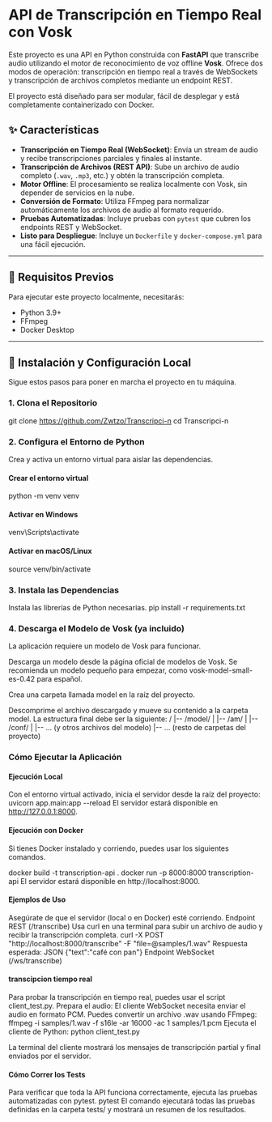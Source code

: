 # API de Transcripción en Tiempo Real con Vosk

Este proyecto es una API en Python construida con **FastAPI** que transcribe audio utilizando el motor de reconocimiento de voz offline **Vosk**. Ofrece dos modos de operación: transcripción en tiempo real a través de WebSockets y transcripción de archivos completos mediante un endpoint REST.

El proyecto está diseñado para ser modular, fácil de desplegar y está completamente containerizado con Docker.

## ✨ Características

-   **Transcripción en Tiempo Real (WebSocket)**: Envía un stream de audio y recibe transcripciones parciales y finales al instante.
-   **Transcripción de Archivos (REST API)**: Sube un archivo de audio completo (`.wav`, `.mp3`, etc.) y obtén la transcripción completa.
-   **Motor Offline**: El procesamiento se realiza localmente con Vosk, sin depender de servicios en la nube.
-   **Conversión de Formato**: Utiliza FFmpeg para normalizar automáticamente los archivos de audio al formato requerido.
-   **Pruebas Automatizadas**: Incluye pruebas con `pytest` que cubren los endpoints REST y WebSocket.
-   **Listo para Despliegue**: Incluye un `Dockerfile` y `docker-compose.yml` para una fácil ejecución.

---

## 🚀 Requisitos Previos

Para ejecutar este proyecto localmente, necesitarás:

-   Python 3.9+
-   FFmpeg
-   Docker Desktop

---

## 🔧 Instalación y Configuración Local

Sigue estos pasos para poner en marcha el proyecto en tu máquina.

### 1. Clona el Repositorio


git clone https://github.com/Zwtzo/Transcripci-n
cd Transcripci-n

### 2. Configura el Entorno de Python
Crea y activa un entorno virtual para aislar las dependencias.

#### Crear el entorno virtual
python -m venv venv

#### Activar en Windows
venv\Scripts\activate

#### Activar en macOS/Linux
source venv/bin/activate
###  3. Instala las Dependencias
Instala las librerías de Python necesarias.
pip install -r requirements.txt

### 4. Descarga el Modelo de Vosk (ya incluido)
La aplicación requiere un modelo de Vosk para funcionar.

Descarga un modelo desde la página oficial de modelos de Vosk. Se recomienda un modelo pequeño para empezar, como vosk-model-small-es-0.42 para español.

Crea una carpeta llamada model en la raíz del proyecto.

Descomprime el archivo descargado y mueve su contenido a la carpeta model. La estructura final debe ser la siguiente:
/
|-- /model/
|   |-- /am/
|   |-- /conf/
|   |-- ... (y otros archivos del modelo)
|-- ... (resto de carpetas del proyecto)

### Cómo Ejecutar la Aplicación
#### Ejecución Local
Con el entorno virtual activado, inicia el servidor desde la raíz del proyecto:
uvicorn app.main:app --reload
El servidor estará disponible en http://127.0.0.1:8000.

#### Ejecución con Docker
Si tienes Docker instalado y corriendo, puedes usar los siguientes comandos.

docker build -t transcription-api .
docker run -p 8000:8000 transcription-api
El servidor estará disponible en http://localhost:8000.

#### Ejemplos de Uso
Asegúrate de que el servidor (local o en Docker) esté corriendo.
Endpoint REST (/transcribe)
Usa curl en una terminal para subir un archivo de audio y recibir la transcripción completa.
curl -X POST "http://localhost:8000/transcribe" -F "file=@samples/1.wav"
Respuesta esperada:
JSON
{"text":"café con pan"}
Endpoint WebSocket (/ws/transcribe)

#### transcipcion tiempo real
Para probar la transcripción en tiempo real, puedes usar el script client_test.py.
Prepara el audio: El cliente WebSocket necesita enviar el audio en formato PCM. Puedes convertir un archivo .wav usando FFmpeg:
ffmpeg -i samples/1.wav -f s16le -ar 16000 -ac 1 samples/1.pcm
Ejecuta el cliente de Python:
python client_test.py

La terminal del cliente mostrará los mensajes de transcripción partial y final enviados por el servidor.

#### Cómo Correr los Tests
Para verificar que toda la API funciona correctamente, ejecuta las pruebas automatizadas con pytest.
pytest
El comando ejecutará todas las pruebas definidas en la carpeta tests/ y mostrará un resumen de los resultados.